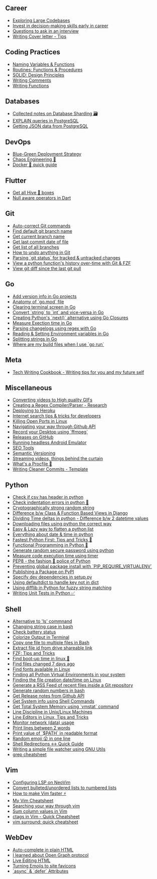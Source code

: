 

## Career

<ul>
<li><a href="Career/exploring-large-codebases-tips.md">Exploring Large Codebases</a>
<li><a href="Career/developing-decision-making-skills.md">Invest in decision-making skills early in career</a>
<li><a href="Career/question-to-ask-interview.md">Questions to ask in an interview</a>
<li><a href="Career/writing-cover-letter-tips.md">Writing Cover letter - Tips</a>
</ul>

## Coding Practices

<ul>
<li><a href="Coding Practices/cleancode-naming.md">Naming Variables & Functions</a>
<li><a href="Coding Practices/everything-about-functions-procedures.md">Routines: Functions & Procedures</a>
<li><a href="Coding Practices/solid.md">SOLID: Design Principles</a>
<li><a href="Coding Practices/write-clean-comments.md">Writing Comments</a>
<li><a href="Coding Practices/cleancode-writing-functions.md">Writing Functions</a>
</ul>

## Databases

<ul>
<li><a href="Databases/database-sharding.md">Collected notes on Database Sharding 🗃</a>
<li><a href="Databases/explain-postgresql-query.md">EXPLAIN queries in PostgreSQL</a>
<li><a href="Databases/getting-json-data-in-postgresql.md">Getting JSON data from PostgreSQL</a>
</ul>

## DevOps

<ul>
<li><a href="DevOps/blue-green-deployment.md">Blue-Green Deployment Strategy</a>
<li><a href="DevOps/chaos-engineering-collected-notes.md">Chaos Engineering 🐒️</a>
<li><a href="DevOps/docker-quick-guide.md">Docker 🐋 quick guide</a>
</ul>

## Flutter

<ul>
<li><a href="Flutter/get-all-hive-boxes.md">Get all Hive 🐝 boxes</a>
<li><a href="Flutter/null-aware-operators-dart.md">Null aware operators in Dart</a>
</ul>

## Git

<ul>
<li><a href="Git/autocorrect-git-commands.md">Auto-correct Git commands</a>
<li><a href="Git/find-default-git-branch-name.md">Find default git branch name</a>
<li><a href="Git/get-current-git-branch-name.md">Get current branch name</a>
<li><a href="Git/get-last-commit-date-of-file.md">Get last commit date of file</a>
<li><a href="Git/get-list-of-all-branches.md">Get list of all branches</a>
<li><a href="Git/how-to-undo-anything-in-git.md">How to undo anything in Git</a>
<li><a href="Git/parsing-git-status-for-tracked-untracked-changes.md">Parsing `git status` for tracked & untracked changes</a>
<li><a href="Git/view-python-function-git-history-with-fzf.md">View a python function's history over-time with Git & FZF</a>
<li><a href="Git/git-diff-since-last-git-pull.md">View git diff since the last git pull</a>
</ul>

## Go

<ul>
<li><a href="Go/adding-version-info-in-go-apps.md">Add version info in Go projects</a>
<li><a href="Go/anatomy-go-mod-file.md">Anatomy of `go.mod` file</a>
<li><a href="Go/clear-terminal-screen-in-go.md">Clearing terminal screen in Go</a>
<li><a href="Go/string-to-int-and-vice-versa.md">Convert `string` to `int` and vice-versa in Go</a>
<li><a href="Go/python-next-alternative-go-clousers.md">Creating Python's `next()` alternative using Go Closures</a>
<li><a href="Go/measure-execution-time-in-go.md">Measure Exection time in Go</a>
<li><a href="Go/parsing-changelog-using-regex-golang.md">Parsing changelogs using regex with Go</a>
<li><a href="Go/reading-and-setting-environment-variables-in-go.md">Reading & Setting Environment variables in Go</a>
<li><a href="Go/split-strings-in-go.md">Splitting strings in Go</a>
<li><a href="Go/where-are-my-build-files-when-i-use-go-run.md">Where are my build files when I use `go run`</a>
</ul>

## Meta

<ul>
<li><a href="Meta/tech-writing-cookbook.md">Tech Writing Cookbook - Writing tips for you and my future self</a>
</ul>

## Miscellaneous

<ul>
<li><a href="Miscellaneous/converting-videos-to-high-quality-gif.md">Converting videos to High quality GIFs</a>
<li><a href="Miscellaneous/regex-compiler-research.md">Creating a Regex Compiler/Parser - Research</a>
<li><a href="Miscellaneous/deploy-to-heroku.md">Deploying to Heroku</a>
<li><a href="Miscellaneous/internet-search-tricks-tips-for-developers.md">Internet search tips & tricks for developers</a>
<li><a href="Miscellaneous/kill-open-ports-linux.md">Killing Open Ports in Linux</a>
<li><a href="Miscellaneous/navigating-your-way-through-github-rest-api.md">Navigating your way through Github API</a>
<li><a href="Miscellaneous/record-your-desktop-using-ffmpeg-on-linux.md">Record your Desktop using `ffmpeg`</a>
<li><a href="Miscellaneous/making-releases-github-gittag.md">Releases on GitHub</a>
<li><a href="Miscellaneous/running-headless-android-emulator.md">Running headless Android Emulator</a>
<li><a href="Miscellaneous/seo-tools.md">SEO Tools</a>
<li><a href="Miscellaneous/semantic-versioning.md">Semantic Versioning</a>
<li><a href="Miscellaneous/streaming-videos-collected-information-regarding-everything.md">Streaming videos, things behind the curtain</a>
<li><a href="Miscellaneous/creating-procfile-in-heroku.md">What's a Procfile 👀</a>
<li><a href="Miscellaneous/write-clean-commits-template.md">Writing Cleaner Commits - Template</a>
</ul>

## Python

<ul>
<li><a href="Python/check-csv-has-header.md">Check if csv has header in python</a>
<li><a href="Python/check-indentation-errors-in-python.md">Check indentation errors in python 🐍</a>
<li><a href="Python/cryptographically-strong-random-string.md">Cryptographically strong random string</a>
<li><a href="Python/difference-class-and-function-based-views-djnago.md">Difference b/w Class & Function Based Views in Django</a>
<li><a href="Python/dividing-time-deltas-python.md">Dividing Time deltas in python - Difference b/w 2 datetime values</a>
<li><a href="Python/downloading-files-using-python-the-correct-way.md">Downloading files using python the correct way</a>
<li><a href="Python/flatten-python-list.md">Easy & Lazy way to flatten a python list</a>
<li><a href="Python/everything-about-date-and-time-in-python.md">Everything about date & time in python</a>
<li><a href="Python/faster-python-tips-and-tricks.md">Fastest Python First: Tips and Tricks 🏃</a>
<li><a href="Python/functional-programming-in-python.md">Functional Programming in Python 🐍</a>
<li><a href="Python/generating-random-secure-password-python.md">Generate random secure password using python</a>
<li><a href="Python/measure-code-execution-time-python.md">Measure code execution time using timer</a>
<li><a href="Python/pep8.md">PEP8 - the fashion 💃 police of Python</a>
<li><a href="Python/preventing-global-package-install.md">Preventing global package install with `PIP_REQUIRE_VIRTUALENV`</a>
<li><a href="Python/publishing-a-package-on-pypi.md">Publishing a Package on PyPI</a>
<li><a href="Python/specify-dev-dependencies-python-package-setup.md">Specify dev dependencies in setup.py</a>
<li><a href="Python/using-defaultdict-to-handle-key-not-in-dict-case.md">Using defaultdict to handle key not in dict</a>
<li><a href="Python/fuzzy-string-matching-using-difflib-python.md">Using difflib in Python for fuzzy string matching</a>
<li><a href="Python/writing-tests-in-python-using-unittest.md">Writing Unit Tests in Python ✅</a>
</ul>

## Shell

<ul>
<li><a href="Shell/alternative-to-ls-linux.md">Alternative to 'ls' commnand</a>
<li><a href="Shell/changing-string-case-bash.md">Changing string case in bash</a>
<li><a href="Shell/get-battery-status.md">Check battery status</a>
<li><a href="Shell/colorize-output-in-terminal-bash.md">Colorize Output in Terminal</a>
<li><a href="Shell/copy-one-file-to-multiple-files.md">Copy one file to multiple files in Bash</a>
<li><a href="Shell/extract-file-id-from-drive-shareable-link.md">Extract file id from drive shareable link</a>
<li><a href="Shell/fzf-tips-tricks.md">FZF: Tips and Tricks</a>
<li><a href="Shell/find-bootup-time-in-linux.md">Find boot-up time in linux 🐧</a>
<li><a href="Shell/find-files-changed-7-days-ago.md">Find files changed 7 days ago</a>
<li><a href="Shell/find-fonts-in-linux.md">Find fonts available in Linux</a>
<li><a href="Shell/find-all-python-virtual-environments-in-your-system.md">Finding all Python Virtual Environments in your system</a>
<li><a href="Shell/find-file-creation-date-time-in-linux.md">Finding the file creation date/time on Linux</a>
<li><a href="Shell/generate-feed-files-in-git-repo.md">Generate a RSS Feed of recent files inside a Git repository</a>
<li><a href="Shell/generate-random-numbers-in-bash.md">Generate random numbers in bash</a>
<li><a href="Shell/get-release-notes-github-api.md">Get Release notes from Github API</a>
<li><a href="Shell/get-system-info.md">Get System info using Shell Commands</a>
<li><a href="Shell/total-memory-using-vmstat.md">Get Total System Memory using `vmstat` command</a>
<li><a href="Shell/line-discipline-in-unix-linux.md">Line Discipline in Unix/Linux Machines</a>
<li><a href="Shell/line-editors-tips-tricks.md">Line Editors in Linux, Tips and Tricks</a>
<li><a href="Shell/monitor-network-data-usage.md">Monitor network (data) usage</a>
<li><a href="Shell/print-lines-between-two-words.md">Print lines between 2 words</a>
<li><a href="Shell/print-value-of-path-readable-format.md">Print value of `$PATH` in readable format</a>
<li><a href="Shell/random-emoji-one-liner.md">Random emoji 😲 in one line</a>
<li><a href="Shell/shell-redirections-quick-guide.md">Shell Redirections ↔ Quick Guide</a>
<li><a href="Shell/writing-simple-file-watcher.md">Writing a simple file watcher using GNU Utils</a>
<li><a href="Shell/grep-cheatsheet.md">grep cheatsheet</a>
</ul>

## Vim

<ul>
<li><a href="Vim/configuring-lsp-neovim-guide.md">Configuring LSP on NeoVim</a>
<li><a href="Vim/convert-unordered-list-to-ordered-list.md">Convert bulleted/unordered lists to numbered lists</a>
<li><a href="Vim/how-to-make-vim-faster.md">How to make Vim faster ⚡️</a>
<li><a href="Vim/my-vim-cheatsheet.md">My Vim Cheatsheet</a>
<li><a href="Vim/searching-your-way-through-vim.md">Searching your way through vim</a>
<li><a href="Vim/how-to-add-sum-column-in-vim.md">Sum column values in Vim</a>
<li><a href="Vim/ctags-quick-setup-cheatsheet.md">ctags in Vim - Quick Cheatsheet</a>
<li><a href="Vim/vim-surround-cheatsheet.md">vim surround: quick cheatsheet</a>
</ul>

## WebDev

<ul>
<li><a href="WebDev/html-datalist-auto-complete.md">Auto-complete in plain HTML</a>
<li><a href="WebDev/OpenGraph.md">I learned about Open Graph protocol</a>
<li><a href="WebDev/live-edit-html.md">Live Editing HTML</a>
<li><a href="WebDev/turning-emojis-into-site-favicons.md">Turning Emojis to site favicons</a>
<li><a href="WebDev/async-defer-html-javascript.md">`async` & `defer` Attributes</a>
</ul>